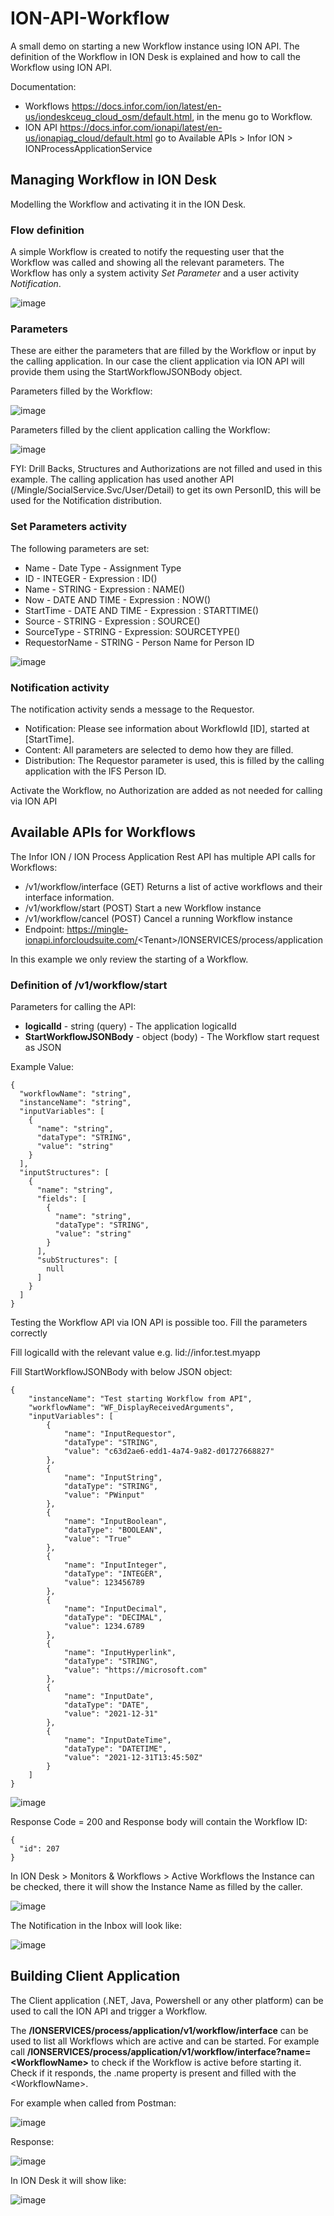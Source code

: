 # ION-API-Workflow
A small demo on starting a new Workflow instance using ION API. The definition of the Workflow in ION Desk is explained and how to call the Workflow using ION API.

Documentation:
* Workflows https://docs.infor.com/ion/latest/en-us/iondeskceug_cloud_osm/default.html, in the menu go to Workflow.
* ION API https://docs.infor.com/ionapi/latest/en-us/ionapiag_cloud/default.html go to Available APIs > Infor ION > IONProcessApplicationService

## Managing Workflow in ION Desk
Modelling the Workflow and activating it in the ION Desk. 
### Flow definition
A simple Workflow is created to notify the requesting user that the Workflow was called and showing all the relevant parameters. The Workflow has only a system activity *Set Parameter* and a user activity *Notification*.

![image](https://user-images.githubusercontent.com/82956918/184337329-36729545-ffa0-43b1-9890-4fa3669bd85c.png)

### Parameters
These are either the parameters that are filled by the Workflow or input by the calling application. In our case the client application via ION API will provide them using the StartWorkflowJSONBody object.

Parameters filled by the Workflow:

![image](https://user-images.githubusercontent.com/82956918/184338433-f3d4393e-dd47-4aa0-8a39-f18b95b58338.png)

Parameters filled by the client application calling the Workflow:

![image](https://user-images.githubusercontent.com/82956918/184356441-b7eac961-5df7-48e8-b74d-d4f7fa97ea48.png)

FYI: Drill Backs, Structures and Authorizations are not filled and used in this example. The calling application has used another API (/Mingle/SocialService.Svc/User/Detail) to get its own PersonID, this will be used for the Notification distribution.

### Set Parameters activity
The following parameters are set:
* Name - Date Type - Assignment Type
* ID - INTEGER - Expression : ID()
* Name - STRING - Expression : NAME()
* Now - DATE AND TIME - Expression : NOW()
* StartTime - DATE AND TIME - Expression : STARTTIME()
* Source - STRING - Expression : SOURCE()
* SourceType - STRING - Expression: SOURCETYPE()
* RequestorName - STRING - Person Name for Person ID

![image](https://user-images.githubusercontent.com/82956918/184339576-81c386a7-dca5-4413-b91a-c502a5abd7e4.png)

### Notification activity
The notification activity sends a message to the Requestor. 
* Notification: Please see information about WorkflowId [ID], started at [StartTime].
* Content: All parameters are selected to demo how they are filled.
* Distribution: The Requestor parameter is used, this is filled by the calling application with the IFS Person ID.

Activate the Workflow, no Authorization are added as not needed for calling via ION API

## Available APIs for Workflows
The Infor ION / ION Process Application Rest API has multiple API calls for Workflows:
* /v1/workflow/interface (GET) Returns a list of active workflows and their interface information.
* /v1/workflow/start (POST) Start a new Workflow instance
* /v1/workflow/cancel (POST) Cancel a running Workflow instance
* Endpoint: https://mingle-ionapi.inforcloudsuite.com/<Tenant\>/IONSERVICES/process/application

In this example we only review the starting of a Workflow.

### Definition of /v1/workflow/start
Parameters for calling the API:
* **logicalId** - string (query) - The application logicalId
* **StartWorkflowJSONBody** - object (body) - The Workflow start request as JSON

Example Value: 
```
{
  "workflowName": "string",
  "instanceName": "string",
  "inputVariables": [
    {
      "name": "string",
      "dataType": "STRING",
      "value": "string"
    }
  ],
  "inputStructures": [
    {
      "name": "string",
      "fields": [
        {
          "name": "string",
          "dataType": "STRING",
          "value": "string"
        }
      ],
      "subStructures": [
        null
      ]
    }
  ]
}

```

Testing the Workflow API via ION API is possible too. Fill the parameters correctly

Fill logicalId with the relevant value e.g. lid://infor.test.myapp

Fill StartWorkflowJSONBody with below JSON object:
```
{
	"instanceName": "Test starting Workflow from API",
	"workflowName": "WF_DisplayReceivedArguments",
	"inputVariables": [
		{
			"name": "InputRequestor",
			"dataType": "STRING",
			"value": "c63d2ae6-edd1-4a74-9a82-d01727668827"
		},
		{
			"name": "InputString",
			"dataType": "STRING",
			"value": "PWinput"
		},
		{
			"name": "InputBoolean",
			"dataType": "BOOLEAN",
			"value": "True"
		},
		{
			"name": "InputInteger",
			"dataType": "INTEGER",
			"value": 123456789
		},
		{
			"name": "InputDecimal",
			"dataType": "DECIMAL",
			"value": 1234.6789
		},
		{
			"name": "InputHyperlink",
			"dataType": "STRING",
			"value": "https://microsoft.com"
		},
		{
			"name": "InputDate",
			"dataType": "DATE",
			"value": "2021-12-31"
		},
		{
			"name": "InputDateTime",
			"dataType": "DATETIME",
			"value": "2021-12-31T13:45:50Z"
		}
	]
}
```

![image](https://user-images.githubusercontent.com/82956918/184353423-6f523adf-91e2-4257-aa4f-7db3633cdb3c.png)

Response Code = 200 and Response body will contain the Workflow ID:
```
{
  "id": 207
}
```
In ION Desk > Monitors & Workflows > Active Workflows the Instance can be checked, there it will show the Instance Name as filled by the caller.

![image](https://user-images.githubusercontent.com/82956918/184360208-5301a52f-c34b-4835-8283-9a5602b46309.png)

The Notification in the Inbox will look like:

![image](https://user-images.githubusercontent.com/82956918/184356311-1a906620-6537-4edc-99da-382b8328ec7c.png)

## Building Client Application
The Client application (.NET, Java, Powershell or any other platform) can be used to call the ION API and trigger a Workflow.

The **/IONSERVICES/process/application/v1/workflow/interface** can be used to list all Workflows which are active and can be started.
For example call **/IONSERVICES/process/application/v1/workflow/interface?name=<WorkflowName\>** to check if the Workflow is active before starting it. Check if it responds, the .name property is present and filled with the <WorkflowName\>.

For example when called from Postman:

![image](https://user-images.githubusercontent.com/82956918/184360346-fc944232-2a7c-4733-8292-c9d40856f6ed.png)

Response: 

![image](https://user-images.githubusercontent.com/82956918/184360415-c71f991e-aa0c-43a2-bca8-daf5093fcee8.png)

In ION Desk it will show like:

![image](https://user-images.githubusercontent.com/82956918/184360871-754b3f1b-fd38-471d-835b-223d58004388.png)



